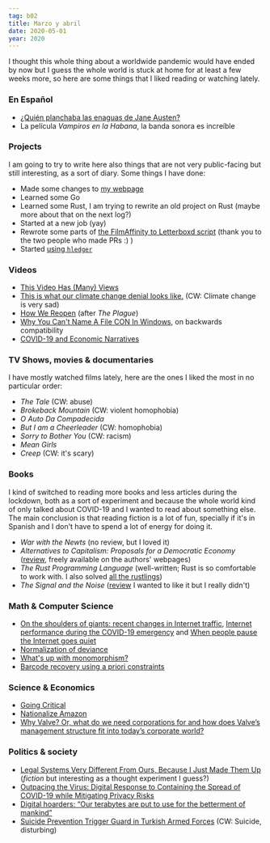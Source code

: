 ```yaml
---
tag: b02
title: Marzo y abril
date: 2020-05-01
year: 2020
---
```


I thought this whole thing about a worldwide pandemic would have ended by now but I guess the whole world is stuck at home for at least a few weeks more, so here are some things that I liked reading or watching lately.

### En Español

- [¿Quién planchaba las enaguas de Jane Austen?](http://eugeniaandino.es/2020/04/20/quien-planchaba-las-enaguas-de-jane-austen/)
- La película _Vampiros en la Habana_, la banda sonora es increíble

### Projects

I am going to try to write here also things that are not very public-facing but still interesting, as a sort of diary. Some things I have done:

- Made some changes to [my webpage](https://mx-psi.github.io/)
- Learned some Go
- Learned some Rust, I am trying to rewrite an old project on Rust (maybe more about that on the next log?)
- Started at a new job (yay)
- Rewrote some parts of [the FilmAffinity to Letterboxd script](https://github.com/mx-psi/tidbits/tree/master/faLetterboxd) (thank you to the two people who made PRs :) )
- Started [using `hledger`](https://hledger.org/)

### Videos

- [This Video Has (Many) Views](http://www.youtube.com/watch?v=BxV14h0kFs0)
- [This is what our climate change denial looks like.](https://www.youtube.com/watch?v=JTu4Xs23HXw) (CW: Climate change is very sad)
- [How We Reopen](https://www.youtube.com/watch?v=HhRQxk9QA-o) (after _The Plague_)
- [Why You Can't Name A File CON In Windows](http://www.youtube.com/watch?v=bC6tngl0PTI), on backwards compatibility
- [COVID-19 and Economic Narratives](https://www.youtube.com/watch?v=-fnSVlLo05U)

### TV Shows, movies & documentaries

I have mostly watched films lately, here are the ones I liked the most in no particular order:

- _The Tale_ (CW: abuse)
- _Brokeback Mountain_ (CW: violent homophobia)
- _O Auto Da Compadecida_
- _But I am a Cheerleader_ (CW: homophobia)
- _Sorry to Bother You_ (CW: racism)
- _Mean Girls_
- _Creep_ (CW: it's scary)

### Books

I kind of switched to reading more books and less articles during the lockdown, both as a sort of experiment and because the whole world kind of only talked about COVID-19 and I wanted to read about something else.
The main conclusion is that reading fiction is a lot of fun, specially if it's in Spanish and I don't have to spend a lot of energy for doing it.

- _War with the Newts_ (no review, but I loved it)
- _Alternatives to Capitalism: Proposals for a Democratic Economy_ ([review](https://www.goodreads.com/review/show/3278015903), freely available on the authors' webpages)
- _The Rust Programming Language_ (well-written; Rust is so comfortable to work with. I also solved [all the rustlings](https://github.com/mx-psi/rustlings-solutions))
- _The Signal and the Noise_ ([review](https://www.goodreads.com/review/show/1731386493) I wanted to like it but I really didn't)

### Math & Computer Science

- [On the shoulders of giants: recent changes in Internet traffic](https://blog.cloudflare.com/on-the-shoulders-of-giants-recent-changes-in-internet-traffic/), [Internet performance during the COVID-19 emergency](https://blog.cloudflare.com/recent-trends-in-internet-traffic/) and [When people pause the Internet goes quiet](https://blog.cloudflare.com/when-people-pause/)
- [Normalization of deviance](https://danluu.com/wat/)
- [What's up with monomorphism?](https://mrale.ph/blog/2015/01/11/whats-up-with-monomorphism.html)
- [Barcode recovery using a priori constraints](http://www.windytan.com/2016/02/barcode-recovery-using-priori.html)

### Science & Economics

- [Going Critical](https://meltingasphalt.com/interactive/going-critical)
- [Nationalize Amazon](https://theoutline.com/post/6587/nationalize-amazon-make-bezos-our-bitch)
- [Why Valve? Or, what do we need corporations for and how does Valve’s management structure fit into today’s corporate world?](https://web.archive.org/web/20150610102727/http://blogs.valvesoftware.com/economics/why-valve-or-what-do-we-need-corporations-for-and-how-does-valves-management-structure-fit-into-todays-corporate-world/)

### Politics & society

- [Legal Systems Very Different From Ours, Because I Just Made Them Up](https://slatestarcodex.com/2020/03/30/legal-systems-very-different-from-ours-because-i-just-made-them-up/) (_fiction_ but interesting as a thought experiment I guess?)
- [Outpacing the Virus: Digital Response to Containing the Spread of COVID-19 while Mitigating Privacy Risks](https://ethics.harvard.edu/outpacing-virus)
- [Digital hoarders: “Our terabytes are put to use for the betterment of mankind”](https://arstechnica.com/gaming/2020/04/digital-hoarders-our-terabytes-are-put-to-use-for-the-betterment-of-mankind/)
- [Suicide Prevention Trigger Guard in Turkish Armed Forces](https://silahreport.com/2020/04/27/suicide-prevention-trigger-guard-in-turkish-armed-forces/) (CW: Suicide, disturbing)
